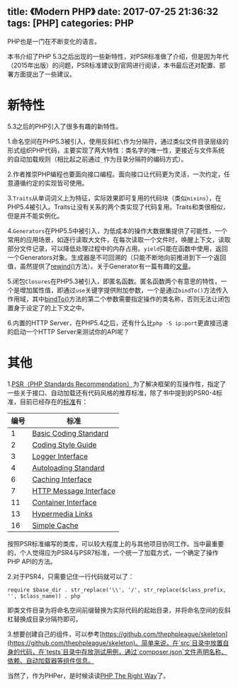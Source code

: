 title: 《Modern PHP》
date: 2017-07-25 21:36:32
tags: [PHP]
categories: PHP
---

PHP也是一门在不断变化的语言。

本书介绍了PHP 5.3之后出现的一些新特性，对PSR标准做了介绍，但是因为年代（2015年出版）的问题，PSR标准建议到官网进行阅读，本书最后还对配置、部署方面提出了一些建议。

<!-- more -->

# 新特性

5.3之后的PHP引入了很多有趣的新特性。

1.命名空间在PHP5.3被引入，使用反斜杠`\`作为分隔符，通过类似文件目录层级的形式组织PHP代码，主要实现了两大特性：类名字的唯一性，更接近与文件系统的自动加载规则（相比起之前通过`_`作为目录分隔符的编码方式）。

2.作者推崇PHP编程也要面向接口编程。面向接口让代码更为灵活，一次约定，任意遵循约定的实现皆可使用。

3.`Traits`从单词词义上为特征，实际效果即可复用的代码块（类似`mixins`），在PHP5.4被引入。Traits让没有关系的两个类实现了代码复用。Traits和类很相似，但是并不能实例化。

4.`Generators`在PHP5.5中被引入，为低成本的操作大数据集提供了可能性，一个常用的应用场景，如逐行读取大文件，在每次读取一个文件时，唤醒上下文，读取部分文件记录，可以降低处理过程中的内存占用。`yield`只能在函数中使用，返回一个Generators对象。生成器是不可回溯的（只能不断地向前推进到下一个返回值，虽然提供了[rewind()](http://cn2.php.net/manual/en/generator.rewind.php)方法）。关于Generator有一篇有趣的[文章](http://gywbd.github.io/posts/2014/12/understand-generator-in-php.html)。

5.闭包`Closures`在PHP5.3被引入，即匿名函数。匿名函数两个有意思的特性，一个是增加属性值，即通过`use`关键字提供附加参数，一个是通过`bindTo()`方法传入作用域，其中[bindTo()](http://cn2.php.net/manual/en/closure.bindto.php)方法的第二个参数需要指定操作的类名称，否则无法让闭包置身于设定了的上下文之中。

6.内置的HTTP Server，在PHP5.4之后，还有什么比`php -S ip:port`更直接迅速的启动一个HTTP Server来测试你的API呢？

# 其他

1.[PSR（PHP Standards Recommendation）](http://www.php-fig.org/)为了解决框架的互操作性，指定了一些关于接口、自动加载还有代码风格的推荐标准，除了书中提到的PSR0-4标准，目前已经存在的[标准](http://www.php-fig.org/psr/)有：


| 编号 | 标准 |
| --- | --- |
| 1 | [Basic Coding Standard](http://www.php-fig.org/psr/psr-1/) |
| 2 | [Coding Style Guide](http://www.php-fig.org/psr/psr-2/) |
| 3 | [Logger Interface](http://www.php-fig.org/psr/psr-3/) |
| 4 | [Autoloading Standard](http://www.php-fig.org/psr/psr-4/) |
| 6 | [Caching Interface](http://www.php-fig.org/psr/psr-6/) |
| 7 | [HTTP Message Interface](http://www.php-fig.org/psr/psr-7/) |
| 11 | [Container Interface](http://www.php-fig.org/psr/psr-11/) |
| 13 | [Hypermedia Links](http://www.php-fig.org/psr/psr-13/) |
| 16 | [Simple Cache](http://www.php-fig.org/psr/psr-16/) |


按照PSR标准编写的类库，可以较大程度上的与其他项目协同工作。当中最重要的，个人觉得应为PSR4与PSR7标准，一个统一了加载方式，一个确定了操作PHP API的方法。

2.对于PSR4，只需要记住一行代码就可以了：

```
require $base_dir . str_replace('\\', '/', str_replace($class_prefix, '', $class_name)) . php
```

即类文件目录为将命名空间前缀替换为实际代码的起始目录，并将命名空间的反斜杠替换成目录分隔符即可。

3.想要创建自己的组件，可以参考[https://github.com/thephpleague/skeleton](https://github.com/thephpleague/skeleton)。简单来说，在`src`目录中放置自身的代码，在`tests`目录中存放测试用例，通过`composer.json`文件声明名称、依赖、自动加载器等组件信息。

当然了，作为PHPer，是时候读读[PHP The Right Way](http://www.phptherightway.com/)了。


